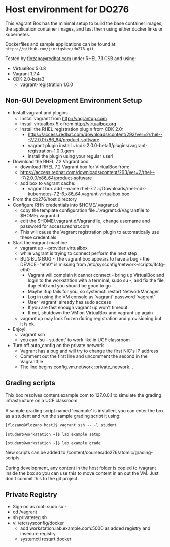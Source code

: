 
# Host environment for DO276

This Vagrant Box has the minimal setup to build the base container images, the application container images, and test them using either docker links or kubernetes.

Dockerfiles and sample applications can be found at: `https://github.com/jimrigsbee/do276.git`

Tested by flozano@redhat.com under RHEL 7.1 CSB and using:

* VirtualBox 5.0.8
* Vagrant 1.7.4
* CDK 2.0-beta3
  * vagrant-registration 1.0.0


## Non-GUI Development Environment Setup

* Install vagrant and plugins
  * Install vagrant from http://vagrantup.com
  * Install virtualbox 5.x from http://virtualbox.org
  * Install the RHEL registration plugin from CDK 2.0:
    * https://access.redhat.com/downloads/content/293/ver=2/rhel---7/2.0.0/x86_64/product-software
    * vagrant plugin install ~/cdk-2.0.0-beta3/plugins/vagrant-registration-1.0.0.gem
    * install the plugin using your regular user!
* Download the RHEL 7.2 Vagrant box 
  * download RHEL 7.2 Vagrant box for VirtualBox from:
  * https://access.redhat.com/downloads/content/293/ver=2/rhel---7/2.0.0/x86_64/product-software
  * add box to vagrant cache:
    * vagrant box add --name rhel-7.2 ~/Downloads/rhel-cdk-kubernetes-7.2-6.x86_64.vagrant-virtualbox.box
* From the do276/host directory
* Configure RHN credentials into $HOME/.vagrant.d
  * copy the template configuration file ./.vagrant.d/Vagrantfile to $HOME/.vagrant.d
  * edit the $HOME/.vagrant.d/Vagrantfile, change username and password for access.redhat.com
  * This will cause the Vagrant registration plugin to automatically use these credentials
* Start the vagrant machine
    * vagrant up --provider virtualbox
    * while vagrant is trying to connect perform the next step
    * BUG BUG BUG - The vagrant box appears to have a bug - the DEVICE="eth0" is missing from /etc/sysconfig/network-scripts/ifcfg-eth0
      * Vagrant will complain it cannot connect - bring up VirtualBox and login to the workstation with a terminal, sudo su -, and fix the file, ifup eth0 and you should be good to go
      * Maybe ifup fails for you, so systemctl restart NetworkManager
      * Log in using the VM console as 'vagrant' password 'vagrant'
      * User 'vagrant' already has sudo access
      * If you are fast enough vagrant up won't timeout.
      * If not, shutdown the VM on VirtualBox and vagrant up again
    * vagrant up may look frozen during registration and provisioning but it is ok.   
* Enjoy!
  * vagrant ssh
  * you can 'su - student' to work like in UCF classroom
* Turn off auto_config on the private network
  * Vagrant has a bug and will try to change the first NIC's IP address
  * Comment out the first line and uncomment the second in the Vagrantfile
  * The line begins config.vm.network :private_network...

## Grading scripts

Thix box resolves content.example.com to 127.0.0.1 to simulate the grading infrastructure on a UCF classroom.

A sample grading script named 'example' is installed, you can enter the box as a student and run the sample grading script it using:

  `[flozano@flozano host]$ vagrant ssh -- -l student`

  `[student@workstation ~]$ lab example setup`

  `[student@workstation ~]$ lab example grade`

New scripts can be added to /content/courses/do276/atomic/grading-scripts.

During development, any content in the host folder is copied to /vagrant inside the box so you can use this to move content in an out the VM. Just don't commit this to the git project.

## Private Registry

* Sign on as root: sudo su -
* cd /vagrant
* sh privatereg.sh
* vi /etc/sysconfig/docker
  * add workstation.lab.example.com:5000 as added registry and insecure registry
  * systemctl restart docker

